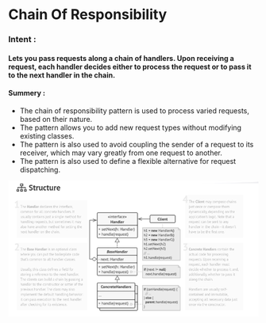 # Chain Of Responsibility

### Intent :

#### Lets you pass requests along a chain of handlers. Upon receiving a request, each handler decides either to process the request or to pass it to the next handler in the chain.

#### Summery : 
- The chain of responsibility pattern is used to process varied requests, based on their nature.
- The pattern allows you to add new request types without modifying existing classes.
- The pattern is also used to avoid coupling the sender of a request to its receiver, which may vary greatly from one request to another.
- The pattern is also used to define a flexible alternative for request dispatching.

![Chain Of Responsibility Diagram](./chain-of-responsibility.png "Chain Of Responsibility Diagram")